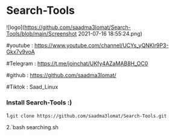 # Search-Tools
![logo](https://github.com/saadma3lomat/Search-Tools/blob/main/Screenshot 2021-07-16 18:55:24.png)

#youtube : https://www.youtube.com/channel/UCYs_yQNKlr9P3-Gkx7v9voA

#Telegram : https://t.me/joinchat/UKfy4AZaMAB8H_OC0

#github : https://github.com/saadma3lomat/

#Tiktok :  Saad_Linux



### Install Search-Tools :)

1.`git clone https://github.com/saadma3lomat/Search-Tools.git`

2.`bash searching.sh
